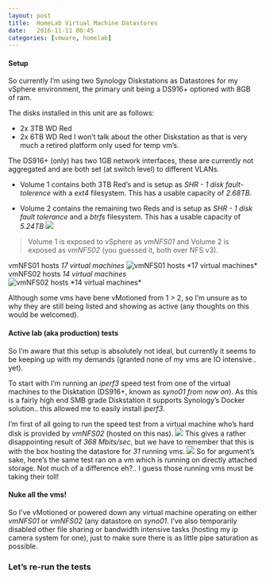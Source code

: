 ```yaml
---
layout: post
title:  HomeLab Virtual Machine Datastores
date:   2016-11-11 00:45
categories: [vmware, homelab]
---
```


#### Setup

So currently I’m using two Synology Diskstations as Datastores for my vSphere environment, the primary unit being a DS916+ optioned with 8GB of ram.

The disks installed in this unit are as follows:
- 2x 3TB WD Red
- 2x 6TB WD Red
I won’t talk about the other Diskstation as that is very much a retired platform only used for temp vm’s.

The DS916+ (only) has two 1GB network interfaces, these are currently not aggregated and are both set (at switch level) to different VLANs.

- Volume 1 contains both 3TB Red’s and is setup as *SHR - 1 disk fault-tolerence* with a *ext4* filesystem. This has a usable capacity of *2.68TB*.

- Volume 2 contains the remaining two Reds and is setup as *SHR - 1 disk fault tolerance* and a *btrfs* filesystem. This has a usable capacity of *5.24TB*
![][image-1]

> Volume 1 is exposed to vSphere as *vmNFS01* and Volume 2 is exposed as *vmNFS02* (you guessed it, both over NFS v3).

vmNFS01 hosts *17 virtual machines*
![][image-2]
 vmNFS02 hosts *14 virtual machines*
![][image-3]


Although some vms have bene vMotioned from 1 \> 2, so I’m unsure as to why they are still being listed  and showing as active (any thoughts on this would be welcomed).

#### Active lab (aka production) tests
So I’m aware that this setup is absolutely not ideal, but currently it seems to be keeping up with my demands (granted none of my vms are IO intensive.. yet).

To start with I’m running an *iperf3* speed test from one of the virtual machines to the Disktation (DS916+, known as *syno01 from now on*). As this is a fairly high end SMB grade Diskstation it supports Synology’s Docker solution.. this allowed me to easily install *iperf3*.

I’m first of all going to run the speed test from a virtual machine who’s hard disk is provided by *vmNFS02* (hosted on this nas).
![][image-4]
This gives a rather disappointing result of *368 Mbits/sec*, but we have to remember that this is with the box hosting the datastore for *31* running vms.
![][image-5]
So for argument’s sake, here’s the same test ran on a vm which is running on directly attached storage. Not much of a difference eh?.. I guess those running vms must be taking their toll!

#### Nuke all the vms!
So I’ve vMotioned or powered down any virtual machine operating on either *vmNFS01* or *vmNFS02* (any datastore on *syno01*.
I’ve also temporarily disabled other file sharing or bandwidth intensive tasks (hosting my ip camera system for one), just to make sure there is as little pipe saturation as possible.

### Let’s re-run the tests

[image-1]:	/static/img/post-images/syno-storage.png
[image-2]:	/static/img/post-images/vmNFS01.png "vmNFS01 hosts *17 virtual machines*"
[image-3]:	/static/img/post-images/vmNFS02.png " vmNFS02 hosts *14 virtual machines*"
[image-4]:	/static/img/post-images/iperf3-1.png
[image-5]:	/static/img/post-images/iperf3-2.png